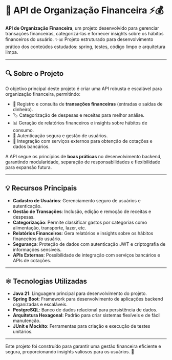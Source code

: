 # 📢 API de Organização Financeira ⚡️💰

**API de Organização Financeira**, um projeto desenvolvido para gerenciar transações financeiras, categorizá-las e fornecer insights sobre os hábitos financeiros do usuário. ✨📊
Projeto estruturado para desenvolvimento prático dos conteúdos estudados: spring, testes, código limpo e arquitetura limpa.

---

## 🔍 Sobre o Projeto

O objetivo principal deste projeto é criar uma API robusta e escalável para organização financeira, permitindo:

- 📌 Registro e consulta de **transações financeiras** (entradas e saídas de dinheiro).
- 🏷️ Categorização de despesas e receitas para melhor análise.
- 📊 Geração de relatórios financeiros e insights sobre hábitos de consumo.
- 🔐 Autenticação segura e gestão de usuários.
- 🏦 Integração com serviços externos para obtenção de cotações e dados bancários.

A API segue os princípios de **boas práticas** no desenvolvimento backend, garantindo modularidade, separação de responsabilidades e flexibilidade para expansão futura.

---

## 💡 Recursos Principais

- **Cadastro de Usuários**: Gerenciamento seguro de usuários e autenticação.
- **Gestão de Transações**: Inclusão, edição e remoção de receitas e despesas.
- **Categorização**: Permite classificar gastos por categorias como alimentação, transporte, lazer, etc.
- **Relatórios Financeiros**: Gera relatórios e insights sobre os hábitos financeiros do usuário.
- **Segurança**: Proteção de dados com autenticação JWT e criptografia de informações sensíveis.
- **APIs Externas**: Possibilidade de integração com serviços bancários e APIs de cotações.

---

## ⚛️ Tecnologias Utilizadas

- **Java 21**: Linguagem principal para desenvolvimento do projeto.
- **Spring Boot**: Framework para desenvolvimento de aplicações backend organizadas e escaláveis.
- **PostgreSQL**: Banco de dados relacional para persistência de dados.
- **Arquitetura Hexagonal**: Padrão para criar sistemas flexíveis e de fácil manutenção.
- **JUnit e Mockito**: Ferramentas para criação e execução de testes unitários.

---

Este projeto foi construído para garantir uma gestão financeira eficiente e segura, proporcionando insights valiosos para os usuários. 🚀


